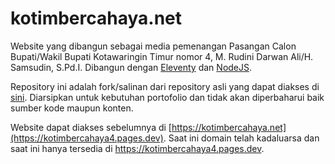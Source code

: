 # kotimbercahaya.net

Website yang dibangun sebagai media pemenangan Pasangan Calon Bupati/Wakil Bupati Kotawaringin Timur nomor 4, M. Rudini Darwan Ali/H. Samsudin, S.Pd.I. Dibangun dengan [Eleventy](https://www.11ty.dev/) dan [NodeJS](https://nodejs.org/en/).

Repository ini adalah fork/salinan dari repository asli yang dapat diakses di [sini](https://github.com/kotimbercahaya2/kotimbercahaya). Diarsipkan untuk kebutuhan portofolio dan tidak akan diperbaharui baik sumber kode maupun konten.

Website dapat diakses sebelumnya di [https://kotimbercahaya.net](https://kotimbercahaya4.pages.dev). Saat ini domain telah kadaluarsa dan saat ini hanya tersedia di https://kotimbercahaya4.pages.dev.
